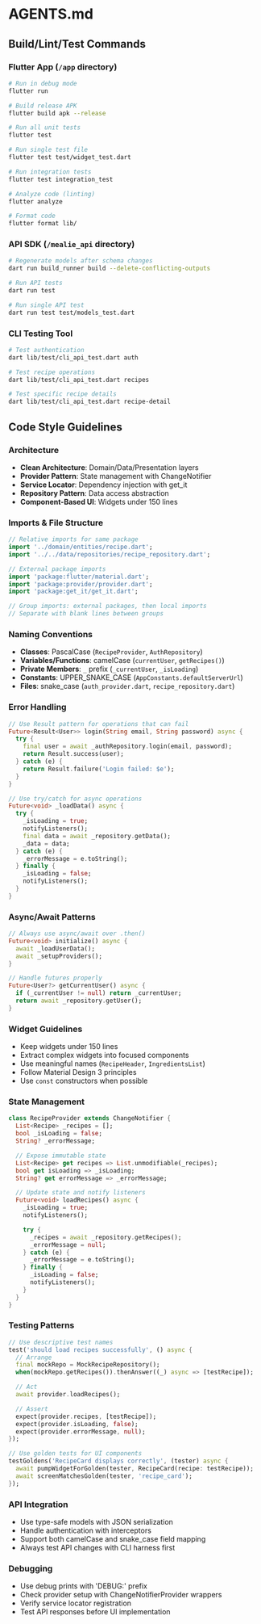 # AGENTS.md

## Build/Lint/Test Commands

### Flutter App (`/app` directory)
```bash
# Run in debug mode
flutter run

# Build release APK
flutter build apk --release

# Run all unit tests
flutter test

# Run single test file
flutter test test/widget_test.dart

# Run integration tests
flutter test integration_test

# Analyze code (linting)
flutter analyze

# Format code
flutter format lib/
```

### API SDK (`/mealie_api` directory)
```bash
# Regenerate models after schema changes
dart run build_runner build --delete-conflicting-outputs

# Run API tests
dart run test

# Run single API test
dart run test test/models_test.dart
```

### CLI Testing Tool
```bash
# Test authentication
dart lib/test/cli_api_test.dart auth

# Test recipe operations
dart lib/test/cli_api_test.dart recipes

# Test specific recipe details
dart lib/test/cli_api_test.dart recipe-detail
```

## Code Style Guidelines

### Architecture
- **Clean Architecture**: Domain/Data/Presentation layers
- **Provider Pattern**: State management with ChangeNotifier
- **Service Locator**: Dependency injection with get_it
- **Repository Pattern**: Data access abstraction
- **Component-Based UI**: Widgets under 150 lines

### Imports & File Structure
```dart
// Relative imports for same package
import '../domain/entities/recipe.dart';
import '../../data/repositories/recipe_repository.dart';

// External package imports
import 'package:flutter/material.dart';
import 'package:provider/provider.dart';
import 'package:get_it/get_it.dart';

// Group imports: external packages, then local imports
// Separate with blank lines between groups
```

### Naming Conventions
- **Classes**: PascalCase (`RecipeProvider`, `AuthRepository`)
- **Variables/Functions**: camelCase (`currentUser`, `getRecipes()`)
- **Private Members**: `_` prefix (`_currentUser`, `_isLoading`)
- **Constants**: UPPER_SNAKE_CASE (`AppConstants.defaultServerUrl`)
- **Files**: snake_case (`auth_provider.dart`, `recipe_repository.dart`)

### Error Handling
```dart
// Use Result pattern for operations that can fail
Future<Result<User>> login(String email, String password) async {
  try {
    final user = await _authRepository.login(email, password);
    return Result.success(user);
  } catch (e) {
    return Result.failure('Login failed: $e');
  }
}

// Use try/catch for async operations
Future<void> _loadData() async {
  try {
    _isLoading = true;
    notifyListeners();
    final data = await _repository.getData();
    _data = data;
  } catch (e) {
    _errorMessage = e.toString();
  } finally {
    _isLoading = false;
    notifyListeners();
  }
}
```

### Async/Await Patterns
```dart
// Always use async/await over .then()
Future<void> initialize() async {
  await _loadUserData();
  await _setupProviders();
}

// Handle futures properly
Future<User?> getCurrentUser() async {
  if (_currentUser != null) return _currentUser;
  return await _repository.getUser();
}
```

### Widget Guidelines
- Keep widgets under 150 lines
- Extract complex widgets into focused components
- Use meaningful names (`RecipeHeader`, `IngredientsList`)
- Follow Material Design 3 principles
- Use `const` constructors when possible

### State Management
```dart
class RecipeProvider extends ChangeNotifier {
  List<Recipe> _recipes = [];
  bool _isLoading = false;
  String? _errorMessage;

  // Expose immutable state
  List<Recipe> get recipes => List.unmodifiable(_recipes);
  bool get isLoading => _isLoading;
  String? get errorMessage => _errorMessage;

  // Update state and notify listeners
  Future<void> loadRecipes() async {
    _isLoading = true;
    notifyListeners();

    try {
      _recipes = await _repository.getRecipes();
      _errorMessage = null;
    } catch (e) {
      _errorMessage = e.toString();
    } finally {
      _isLoading = false;
      notifyListeners();
    }
  }
}
```

### Testing Patterns
```dart
// Use descriptive test names
test('should load recipes successfully', () async {
  // Arrange
  final mockRepo = MockRecipeRepository();
  when(mockRepo.getRecipes()).thenAnswer((_) async => [testRecipe]);

  // Act
  await provider.loadRecipes();

  // Assert
  expect(provider.recipes, [testRecipe]);
  expect(provider.isLoading, false);
  expect(provider.errorMessage, null);
});

// Use golden tests for UI components
testGoldens('RecipeCard displays correctly', (tester) async {
  await pumpWidgetForGolden(tester, RecipeCard(recipe: testRecipe));
  await screenMatchesGolden(tester, 'recipe_card');
});
```

### API Integration
- Use type-safe models with JSON serialization
- Handle authentication with interceptors
- Support both camelCase and snake_case field mapping
- Always test API changes with CLI harness first

### Debugging
- Use debug prints with 'DEBUG:' prefix
- Check provider setup with ChangeNotifierProvider wrappers
- Verify service locator registration
- Test API responses before UI implementation